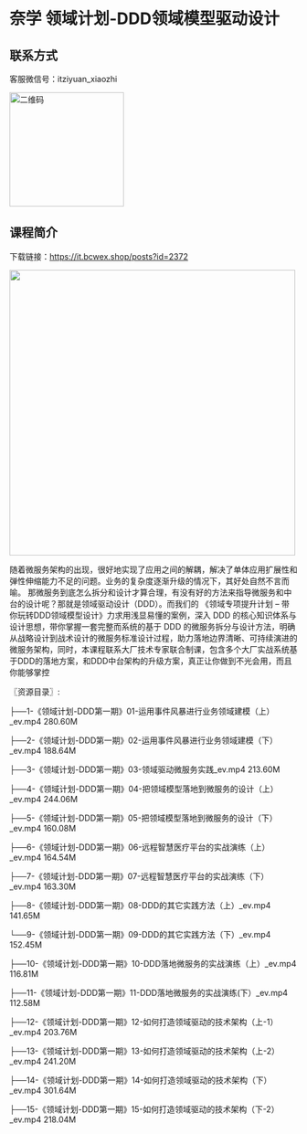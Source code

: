 # 奈学 领域计划-DDD领域模型驱动设计

## 联系方式

客服微信号：itziyuan_xiaozhi

<img src="https://ziyuanyun.oss-cn-guangzhou.aliyuncs.com/common/20240614073449/666b82192834a.jpg" width="200" height="200" alt="二维码">

## 课程简介

下载链接：https://it.bcwex.shop/posts?id=2372

<img src="https://ziyuanyun.oss-cn-guangzhou.aliyuncs.com/yun/20240515183904/664490c8e6ffc.jpg" width="500" alt="">

  

 随着微服务架构的出现，很好地实现了应用之间的解耦，解决了单体应用扩展性和弹性伸缩能力不足的问题。业务的复杂度逐渐升级的情况下，其好处自然不言而喻。 那微服务到底怎么拆分和设计才算合理，有没有好的方法来指导微服务和中台的设计呢？那就是领域驱动设计（DDD）。而我们的 《领域专项提升计划 – 带你玩转DDD领域模型设计》力求用浅显易懂的案例，深入 DDD 的核心知识体系与设计思想，带你掌握一套完整而系统的基于 DDD 的微服务拆分与设计方法，明确从战略设计到战术设计的微服务标准设计过程，助力落地边界清晰、可持续演进的微服务架构，同时，本课程联系大厂技术专家联合制课，包含多个大厂实战系统基于DDD的落地方案，和DDD中台架构的升级方案，真正让你做到不光会用，而且你能够掌控

 〖资源目录〗:

 ├──1-《领域计划-DDD第一期》01-运用事件风暴进行业务领域建模（上）_ev.mp4 280.60M

 ├──2-《领域计划-DDD第一期》02-运用事件风暴进行业务领域建模（下）_ev.mp4 188.64M

 ├──3-《领域计划-DDD第一期》03-领域驱动微服务实践_ev.mp4 213.60M

 ├──4-《领域计划-DDD第一期》04-把领域模型落地到微服务的设计（上）_ev.mp4 244.06M

 ├──5-《领域计划-DDD第一期》05-把领域模型落地到微服务的设计（下）_ev.mp4 160.08M

 ├──6-《领域计划-DDD第一期》06-远程智慧医疗平台的实战演练（上）_ev.mp4 164.54M

 ├──7-《领域计划-DDD第一期》07-远程智慧医疗平台的实战演练（下）_ev.mp4 163.30M

 ├──8-《领域计划-DDD第一期》08-DDD的其它实践方法（上）_ev.mp4 141.65M

 └──9-《领域计划-DDD第一期》09-DDD的其它实践方法（下）_ev.mp4 152.45M

 ├──10-《领域计划-DDD第一期》10-DDD落地微服务的实战演练（上）_ev.mp4 116.81M

 ├──11-《领域计划-DDD第一期》11-DDD落地微服务的实战演练(下）_ev.mp4 112.58M

 ├──12-《领域计划-DDD第一期》12-如何打造领域驱动的技术架构（上-1）_ev.mp4 203.76M

 ├──13-《领域计划-DDD第一期》13-如何打造领域驱动的技术架构（上-2）_ev.mp4 241.20M

 ├──14-《领域计划-DDD第一期》14-如何打造领域驱动的技术架构（下）_ev.mp4 301.64M

 ├──15-《领域计划-DDD第一期》15-如何打造领域驱动的技术架构（下-2）_ev.mp4 218.04M

  